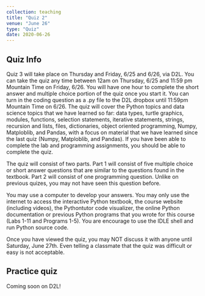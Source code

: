 ```yaml
---
collection: teaching
title: "Quiz 2"
venue: "June 26"
type: "Quiz"
date: 2020-06-26
---
```


## Quiz Info
Quiz 3 will take place on Thursday and Friday, 6/25 and 6/26, via D2L.
You can take the quiz
any time between 12am on Thursday, 6/25 and 11:59 pm Mountain Time on Friday, 6/26. You will have
one hour to complete the short answer and multiple choice portion of the quiz once you start it.
You can turn in the coding question as a .py file to the D2L dropbox until
11:59pm Mountain Time on 6/26.
The quiz will cover the Python topics and data science topics that we have learned so far:
data types, turtle graphics, modules, functions, selection statements, iterative statements, strings, recursion and lists,
files, dictionaries, object oriented programming, Numpy, Matploblib, and
Pandas, with a focus on material
that we have learned since the last quiz (Numpy, Matploblib, and Pandas). If
you have been able to complete the lab and programming assignments, you should
be able to complete the quiz.

The quiz will consist of two parts. Part 1 will consist of
five multiple choice or short answer questions
that are similar to the questions found in the textbook.
Part 2 will consist of one programming question. Unlike on previous quizes, you
may not have seen this question before.

You may use a computer to develop your answers.
You may only use the internet to access the interactive
Python textbook, the course website (including videos),
the Pythontutor code visualizer,
the online Python documentation or previous
Python programs that you wrote for this course (Labs 1-11 and Programs 1-5).
You are encourage to use the IDLE shell and run Python source code.

Once you have viewed the quiz, you may NOT discuss it with anyone until
Saturday, June 27th. Even telling a classmate that the quiz was difficult or
easy is not acceptable.

## Practice quiz
Coming soon on D2L!
